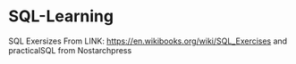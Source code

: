 # SQL-Learning
SQL Exersizes
From LINK: https://en.wikibooks.org/wiki/SQL_Exercises
and practicalSQL from Nostarchpress
